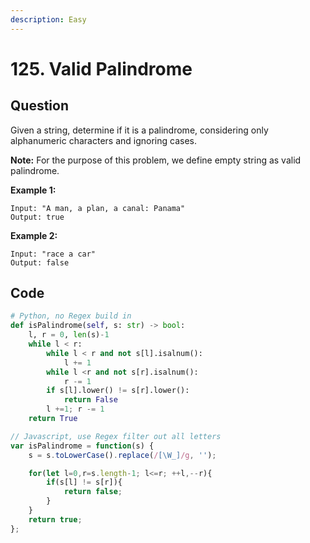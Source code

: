 ```yaml
---
description: Easy
---
```


# 125. Valid Palindrome

## Question

Given a string, determine if it is a palindrome, considering only alphanumeric characters and ignoring cases.

**Note:** For the purpose of this problem, we define empty string as valid palindrome.

**Example 1:**

```text
Input: "A man, a plan, a canal: Panama"
Output: true
```

**Example 2:**

```text
Input: "race a car"
Output: false
```

## Code 

```python
# Python, no Regex build in
def isPalindrome(self, s: str) -> bool:
    l, r = 0, len(s)-1
    while l < r:
        while l < r and not s[l].isalnum():
            l += 1
        while l <r and not s[r].isalnum():
            r -= 1
        if s[l].lower() != s[r].lower():
            return False
        l +=1; r -= 1
    return True
```

```javascript
// Javascript, use Regex filter out all letters
var isPalindrome = function(s) {
    s = s.toLowerCase().replace(/[\W_]/g, '');

    for(let l=0,r=s.length-1; l<=r; ++l,--r){
        if(s[l] != s[r]){
            return false;
        }
    }
    return true;
};
```

